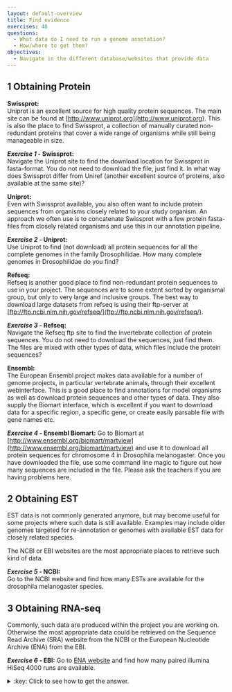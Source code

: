 ```yaml
---
layout: default-overview
title: Find evidence
exercises: 40
questions:
  - What data do I need to run a genome annotation?
  - How/where to get them?
objectives:
  - Navigate in the different database/websites that provide data
---
```


## 1 Obtaining Protein

**Swissprot:**  
Uniprot is an excellent source for high quality protein sequences. The main site can be found at [http://www.uniprot.org](http://www.uniprot.org). This is also the place to find Swissprot, a collection of manually curated non-redundant proteins that cover a wide range of organisms while still being manageable in size.

**_Exercise 1_ - Swissprot:**  
Navigate the Uniprot site to find the download location for Swissprot in fasta-format. You do not need to download the file, just find it. In what way does Swissprot differ from Uniref (another excellent source of proteins, also available at the same site)?

**Uniprot:**  
Even with Swissprot available, you also often want to include protein sequences from organisms closely related to your study organism. An approach we often use is to concatenate Swissprot with a few protein fasta-files from closely related organisms and use this in our annotation pipeline.

**_Exercise 2_ - Uniprot:**  
Use Uniprot to find (not download) all protein sequences for all the complete genomes in the family Drosophilidae. How many complete genomes in Drosophilidae do you find?

**Refseq:**  
Refseq is another good place to find non-redundant protein sequences to use in your project. The sequences are to some extent sorted by organismal group, but only to very large and inclusive groups. The best way to download large datasets from refseq is using their ftp-server at [ftp://ftp.ncbi.nlm.nih.gov/refseq/](ftp://ftp.ncbi.nlm.nih.gov/refseq/).

**_Exercise 3_ - Refseq:**  
Navigate the Refseq ftp site to find the invertebrate collection of protein sequences. You do not need to download the sequences, just find them. The files are mixed with other types of data, which files include the protein sequences?

**Ensembl:**  
The European Ensembl project makes data available for a number of genome projects, in particular vertebrate animals, through their excellent webinterface. This is a good place to find annotations for model organisms as well as download protein sequences and other types of data. They also supply the Biomart interface, which is excellent if you want to download data for a specific region, a specific gene, or create easily parsable file with gene names etc.

**_Exercise 4_ - Ensembl Biomart:** 
Go to Biomart at [http://www.ensembl.org/biomart/martview](http://www.ensembl.org/biomart/martview) and use it to download all protein sequences for chromosome 4 in Drosophila melanogaster. Once you have downloaded the file, use some command line magic to figure out how many sequences are included in the file. Please ask the teachers if you are having problems here.

## 2 Obtaining EST

EST data is not commonly generated anymore, but may become useful for some projects where such data is still available. Examples may include older genomes targeted for re-annotation or genomes with available EST data for closely related species.

The NCBI or EBI websites are the most appropriate places to retrieve such kind of data.

**_Exercise 5_ - NCBI:**  
Go to the NCBI website and find how many ESTs are available for the drosophila melanogaster species.

## 3 Obtaining RNA-seq

Commonly, such data are produced within the project you are working on. Otherwise the most appropriate data could be retrieved on the Sequence Read Archive (SRA) website from the NCBI or the European Nucleotide Archive (ENA) from the EBI.

**_Exercise 6_ - EBI:**
Go to [ENA website](https://www.ebi.ac.uk/ena) and find how many paired illumina HiSeq 4000 runs are available.
<details>
<summary>:key: Click to see how to get the answer.</summary>
click on the <search and browse> tab, then under the <Free text search> paragraph click on the <ENA Advanced Search> link. You should end up on this page: https://www.ebi.ac.uk/ena/data/warehouse/search .  
  From here two solution:  
  1 - Select <strong>Read</strong> from the <select domain> list; Type **Drosophila melanogaster** into the <Drosophila melanogaster> field;  Select **Paired** from the <Librairy layout> field; select **Illumina HiSeq 4000** from the <Instrument model> field; and click on search.
  2 - Write directly into the <Search query> box the following comand: library_layout="PAIRED" AND tax_eq(7227) AND instrument_model="Illumina HiSeq 4000"
</details>  
